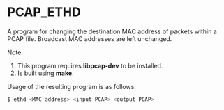 # PCAP_ETHD
A program for changing the destination MAC address of packets within a PCAP file. Broadcast MAC addresses are left unchanged.

Note:
1. This program requires **libpcap-dev** to be installed.
2. Is built using **make**.

Usage of the resulting program is as follows:
```bash
$ ethd <MAC address> <input PCAP> <output PCAP>
```

